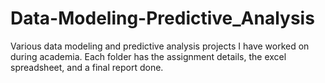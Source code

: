 # Data-Modeling-Predictive_Analysis
Various data modeling and predictive analysis projects I have worked on during academia. Each folder has the assignment details, the excel spreadsheet, and a final report done.
